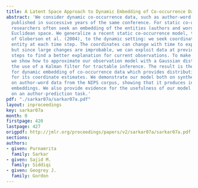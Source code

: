 ```yaml
---
title: A Latent Space Approach to Dynamic Embedding of Co-occurrence Data
abstract: 'We consider dynamic co-occurrence data, such as author-word links in papers
  published in successive years of the same conference. For static co-occurrence data,
  researchers often seek an embedding of the entities (authors and words) into a lowdimensional
  Euclidean space. We generalize a recent static co-occurrence model, the CODE model
  of Globerson et al. (2004), to the dynamic setting: we seek coordinates for each
  entity at each time step. The coordinates can change with time to explain new observations,
  but since large changes are improbable, we can exploit data at previous and subsequent
  steps to find a better explanation for current observations. To make inference tractable,
  we show how to approximate our observation model with a Gaussian distribution, allowing
  the use of a Kalman filter for tractable inference. The result is the first algorithm
  for dynamic embedding of co-occurrence data which provides distributional information
  for its coordinate estimates. We demonstrate our model both on synthetic data and
  on author-word data from the NIPS corpus, showing that it produces intuitively reasonable
  embeddings. We also provide evidence for the usefulness of our model by its performance
  on an author-prediction task.'
pdf: "./sarkar07a/sarkar07a.pdf"
layout: inproceedings
key: sarkar07a
month: 0
firstpage: 420
lastpage: 427
origpdf: http://jmlr.org/proceedings/papers/v2/sarkar07a/sarkar07a.pdf
sections: 
authors:
- given: Purnamrita
  family: Sarkar
- given: Sajid M.
  family: Siddiqi
- given: Geogrey J.
  family: Gordon
---
```

